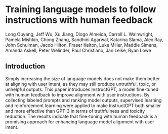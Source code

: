 # Training language models to follow instructions with human feedback

Long Ouyang, Jeff Wu, Xu Jiang, Diogo Almeida, Carroll L. Wainwright, Pamela Mishkin, Chong Zhang, Sandhini Agarwal, Katarina Slama, Alex Ray, John Schulman, Jacob Hilton, Fraser Kelton, Luke Miller, Maddie Simens, Amanda Askell, Peter Welinder, Paul Christiano, Jan Leike, Ryan Lowe

## Introduction
Simply increasing the size of language models does not make them better at aligning with user intent, as they may still produce untruthful, toxic, or unhelpful outputs. This paper introduces InstructGPT, a model fine-tuned with human feedback to improve alignment with user instructions. By collecting labeled prompts and ranking model outputs, supervised learning and reinforcement learning were applied to make InstructGPT both smaller and more effective than GPT-3 in terms of truthfulness and toxicity reduction. The results indicate that fine-tuning with human feedback is a promising approach for enhancing language model alignment with user intent.
